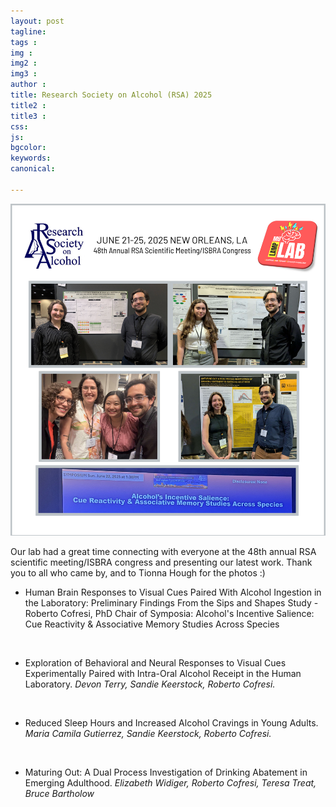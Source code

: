 ```yaml
---
layout: post
tagline: 
tags : 
img : 
img2 : 
img3 : 
author : 
title: Research Society on Alcohol (RSA) 2025
title2 : 
title3 : 
css: 
js: 
bgcolor: 
keywords: 
canonical:

---
```

<a href="/2025/06/25/RSA.html"><span class="image small"><img src="/assets/images/news/RSA_2025.png" width="650"/></span></a>

Our lab had a great time connecting with everyone at the 48th annual RSA scientific meeting/ISBRA congress and presenting our latest work. Thank you to all who came by, and to Tionna Hough for the photos :) 

- Human Brain Responses to Visual Cues Paired With Alcohol Ingestion in the Laboratory: Preliminary Findings From the Sips and Shapes Study - Roberto Cofresi, PhD</i> Chair of Symposia: Alcohol's Incentive Salience: Cue Reactivity & Associative Memory Studies Across Species

<br/>

- Exploration of Behavioral and Neural Responses to Visual Cues Experimentally Paired with Intra-Oral Alcohol Receipt in the Human Laboratory. <i>Devon Terry, Sandie Keerstock, Roberto Cofresi.</i>

<br/>

- Reduced Sleep Hours and Increased Alcohol Cravings in Young Adults. <i>Maria Camila Gutierrez, Sandie Keerstock, Roberto Cofresi.</i>

<br/>

- Maturing Out: A Dual Process Investigation of Drinking Abatement in Emerging Adulthood. <i> Elizabeth Widiger, Roberto Cofresi, Teresa Treat, Bruce Bartholow</i>